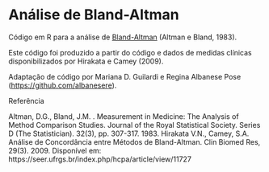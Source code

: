 # Análise de Bland-Altman
Código em R para a análise de [Bland-Altman](https://github.com/mariguilardi/teste-bland-altman/blob/main/bland_altman.R) (Altman e Bland, 1983).

Este código foi produzido a partir do código e dados de medidas clínicas disponibilizados por Hirakata e Camey (2009).

Adaptação de código por Mariana D. Guilardi e Regina Albanese Pose (https://github.com/albanesere).

<p>Referência</p>
Altman, D.G., Bland, J.M. . Measurement in Medicine: The Analysis of Method Comparison Studies. Journal of the Royal Statistical Society. Series D (The Statistician). 32(3), pp. 307-317. 1983. 
Hirakata V.N., Camey, S.A. Análise de Concordância entre Métodos de Bland-Altman. Clin Biomed Res, 29(3). 2009. Disponível em: https://seer.ufrgs.br/index.php/hcpa/article/view/11727
